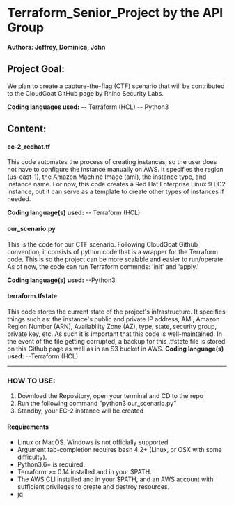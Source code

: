 # Terraform_Senior_Project by the API Group
**Authors: Jeffrey, Dominica, John**
## Project Goal:
We plan to create a capture-the-flag (CTF) scenario that will be contributed to the CloudGoat GitHub page by Rhino Security Labs. 

**Coding languages used:**
-- Terraform (HCL) 
-- Python3
## Content:
#### ec-2_redhat.tf
This code automates the process of creating instances, so the user does not have to configure the instance manually on AWS. It specifies the region (us-east-1), the Amazon Machine Image (ami), the instance type, and instance name. For now, this code creates a Red Hat Enterprise Linux 9 EC2 instance, but it can serve as a template to create other types of instances if needed.

**Coding language(s) used:**
-- Terraform (HCL)
#### our_scenario.py
This is the code for our CTF scenario. Following CloudGoat Github convention, it consists of python code that is a wrapper for the Terraform code. This is so the project can be more scalable and easier to run/operate. 
As of now, the code can run Terraform commnds: 'init' and 'apply.'

**Coding language(s) used:**
--Python3
#### terraform.tfstate
This code stores the current state of the project's infrastructure. It specifies things such as: the instance's public and private IP address, AMI, Amazon Region Number (ARN), Availability Zone (AZ), type, state, security group, private key, etc. 
As such it is important that this code is well-maintained. In the event of the file getting corrupted, a backup for this .tfstate file is stored on this Github page as well as in an S3 bucket in AWS. 
**Coding language(s) used:**
--Terraform (HCL)

---
### HOW TO USE: 
1. Download the Repository, open your terminal and CD to the repo
2. Run the following command "python3 our_scenario.py"
3. Standby, your EC-2 instance will be created
#### Requirements
- Linux or MacOS. Windows is not officially supported.
- Argument tab-completion requires bash 4.2+ (Linux, or OSX with some difficulty).
- Python3.6+ is required.
- Terraform >= 0.14 installed and in your $PATH.
- The AWS CLI installed and in your $PATH, and an AWS account with sufficient privileges to create and destroy resources.
- jq 
